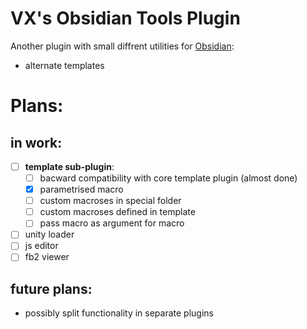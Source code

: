 # VX's Obsidian Tools Plugin
Another plugin with small diffrent utilities for [Obsidian](https://obsidian.md):
- alternate templates

# Plans:
## in work:
- [ ] **template sub-plugin**:
  - [ ] bacward compatibility with core template plugin (almost done)
  - [x] parametrised macro
  - [ ] custom macroses in special folder
  - [ ] custom macroses defined in template
  - [ ] pass macro as argument for macro
- [ ] unity loader
- [ ] js editor
- [ ] fb2 viewer
## future plans:
- possibly split functionality in separate plugins
